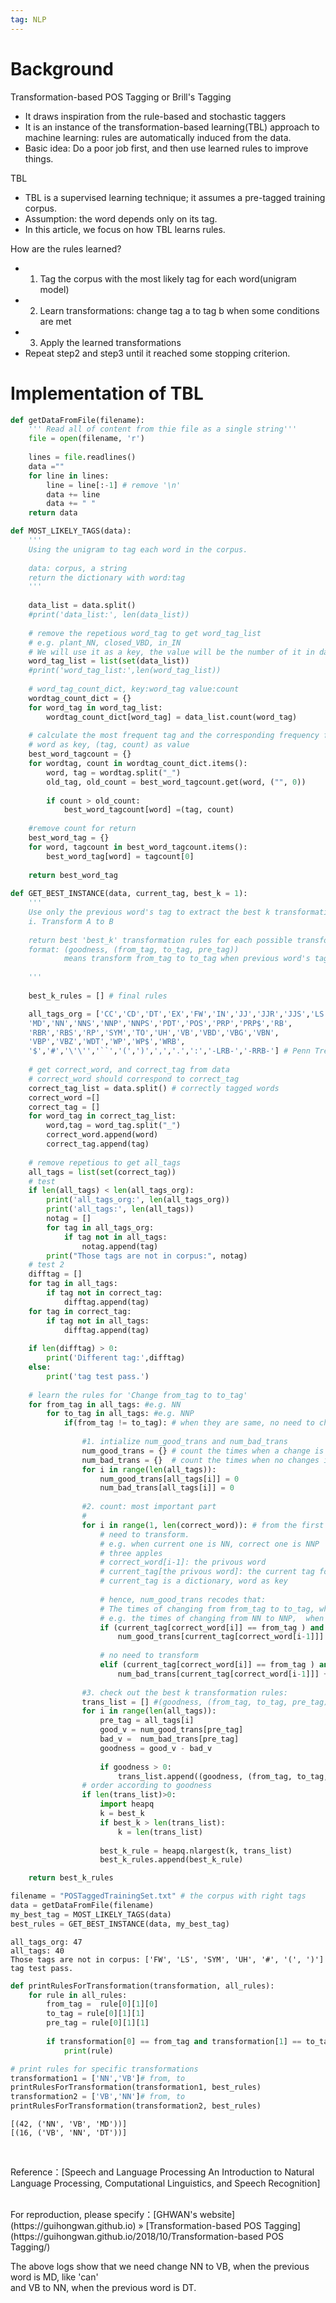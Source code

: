 ```yaml
---  
tag: NLP 
---
```


# Background

Transformation-based POS Tagging or Brill's Tagging    
- It draws inspiration from the rule-based and stochastic taggers    
- It is an instance of the transformation-based learning(TBL) approach to machine learning: rules are automatically induced from the data.
- Basic idea: Do a poor job first, and then use learned rules to improve things.    

TBL
- TBL is a supervised learning technique; it assumes a pre-tagged training corpus.    
- Assumption: the word depends only on its tag.
- In this article, we focus on how TBL learns rules.


How are the rules learned?
- 1. Tag the corpus with the most likely tag for each word(unigram model)
- 2. Learn transformations: change tag a to tag b when some conditions are met
- 3. Apply the learned transformations    
- Repeat step2 and step3 until it reached some stopping criterion.

# Implementation of TBL


```python
def getDataFromFile(filename):
    ''' Read all of content from thie file as a single string'''
    file = open(filename, 'r')
    
    lines = file.readlines()
    data =""
    for line in lines:
        line = line[:-1] # remove '\n'
        data += line
        data += " "
    return data
```


```python
def MOST_LIKELY_TAGS(data):
    '''
    Using the unigram to tag each word in the corpus.
    
    data: corpus, a string
    return the dictionary with word:tag
    '''
    
    data_list = data.split()
    #print('data_list:', len(data_list))
    
    # remove the repetious word_tag to get word_tag_list
    # e.g. plant_NN, closed_VBD, in_IN
    # We will use it as a key, the value will be the number of it in data_list
    word_tag_list = list(set(data_list))
    #print('word_tag_list:',len(word_tag_list))
    
    # word_tag_count_dict, key:word_tag value:count
    wordtag_count_dict = {}
    for word_tag in word_tag_list:
        wordtag_count_dict[word_tag] = data_list.count(word_tag)
    
    # calculate the most frequent tag and the corresponding frequency for a word
    # word as key, (tag, count) as value
    best_word_tagcount = {}
    for wordtag, count in wordtag_count_dict.items():
        word, tag = wordtag.split("_")
        old_tag, old_count = best_word_tagcount.get(word, ("", 0))
        
        if count > old_count:
            best_word_tagcount[word] =(tag, count)
    
    #remove count for return
    best_word_tag = {}
    for word, tagcount in best_word_tagcount.items():
        best_word_tag[word] = tagcount[0]
        
    return best_word_tag
    
def GET_BEST_INSTANCE(data, current_tag, best_k = 1):
    '''
    Use only the previous word's tag to extract the best k transformation rules to
    i. Transform A to B
    
    return best 'best_k' transformation rules for each possible transformation
    format: (goodness, (from_tag, to_tag, pre_tag))
            means transform from_tag to to_tag when previous word's tag is pre_tag. The score is goodness.
    
    '''
    
    best_k_rules = [] # final rules

    all_tags_org = ['CC','CD','DT','EX','FW','IN','JJ','JJR','JJS','LS',
    'MD','NN','NNS','NNP','NNPS','PDT','POS','PRP','PRP$','RB',
    'RBR','RBS','RP','SYM','TO','UH','VB','VBD','VBG','VBN',
    'VBP','VBZ','WDT','WP','WP$','WRB',
    '$','#','\'\'','``','(',')',',','.',':','-LRB-','-RRB-'] # Penn Treebank POS tagset
    
    # get correct_word, and correct_tag from data
    # correct_word should correspond to correct_tag
    correct_tag_list = data.split() # correctly tagged words
    correct_word =[]
    correct_tag = []
    for word_tag in correct_tag_list:
        word,tag = word_tag.split("_")
        correct_word.append(word)
        correct_tag.append(tag)
    
    # remove repetious to get all_tags
    all_tags = list(set(correct_tag))
    # test
    if len(all_tags) < len(all_tags_org):
        print('all_tags_org:', len(all_tags_org))
        print('all_tags:', len(all_tags))
        notag = []
        for tag in all_tags_org:
            if tag not in all_tags:
                notag.append(tag)
        print("Those tags are not in corpus:", notag)
    # test 2
    difftag = []
    for tag in all_tags:
        if tag not in correct_tag:
            difftag.append(tag)
    for tag in correct_tag:
        if tag not in all_tags:
            difftag.append(tag)
        
    if len(difftag) > 0:
        print('Different tag:',difftag)
    else:
        print('tag test pass.')
        
    # learn the rules for 'Change from_tag to to_tag'
    for from_tag in all_tags: #e.g. NN
        for to_tag in all_tags: #e.g. NNP
            if(from_tag != to_tag): # when they are same, no need to change
                
                #1. intialize num_good_trans and num_bad_trans
                num_good_trans = {} # count the times when a change is needed
                num_bad_trans = {}  # count the times when no changes is needed.
                for i in range(len(all_tags)):
                    num_good_trans[all_tags[i]] = 0
                    num_bad_trans[all_tags[i]] = 0
            
                #2. count: most important part
                # 
                for i in range(1, len(correct_word)): # from the first word to the last one
                    # need to transform. 
                    # e.g. when current one is NN, correct one is NNP
                    # three apples
                    # correct_word[i-1]: the privous word
                    # current_tag[the privous word]: the current tag for the previous word
                    # current_tag is a dictionary, word as key
                    
                    # hence, num_good_trans recodes that:
                    # The times of changing from from_tag to to_tag, when the tag of i-1 is current_tag[the privous word]
                    # e.g. the times of changing from NN to NNP,  when the previous word of 'apples' is CD.
                    if (current_tag[correct_word[i]] == from_tag ) and correct_tag[i] == to_tag:
                        num_good_trans[current_tag[correct_word[i-1]]] += 1
                        
                    # no need to transform
                    elif (current_tag[correct_word[i]] == from_tag ) and correct_tag[i] == from_tag: # when current tag == correct tag
                        num_bad_trans[current_tag[correct_word[i-1]]] += 1
                
                #3. check out the best k transformation rules:
                trans_list = [] #(goodness, (from_tag, to_tag, pre_tag))
                for i in range(len(all_tags)):
                    pre_tag = all_tags[i]
                    good_v = num_good_trans[pre_tag]
                    bad_v =  num_bad_trans[pre_tag]
                    goodness = good_v - bad_v
                    
                    if goodness > 0:
                        trans_list.append((goodness, (from_tag, to_tag, pre_tag)))
                # order according to goodness        
                if len(trans_list)>0:
                    import heapq
                    k = best_k
                    if best_k > len(trans_list):
                        k = len(trans_list)
                        
                    best_k_rule = heapq.nlargest(k, trans_list)
                    best_k_rules.append(best_k_rule)

    return best_k_rules
```


```python
filename = "POSTaggedTrainingSet.txt" # the corpus with right tags
data = getDataFromFile(filename)
my_best_tag = MOST_LIKELY_TAGS(data)
best_rules = GET_BEST_INSTANCE(data, my_best_tag)
```

    all_tags_org: 47
    all_tags: 40
    Those tags are not in corpus: ['FW', 'LS', 'SYM', 'UH', '#', '(', ')']
    tag test pass.



```python
def printRulesForTransformation(transformation, all_rules):
    for rule in all_rules:
        from_tag =  rule[0][1][0]
        to_tag = rule[0][1][1]
        pre_tag = rule[0][1][1]
        
        if transformation[0] == from_tag and transformation[1] == to_tag:
            print(rule)
```


```python
# print rules for specific transformations
transformation1 = ['NN','VB']# from, to
printRulesForTransformation(transformation1, best_rules)
transformation2 = ['VB','NN']# from, to
printRulesForTransformation(transformation2, best_rules)
```

    [(42, ('NN', 'VB', 'MD'))]
    [(16, ('VB', 'NN', 'DT'))]

<br>

Reference：[Speech and Language Processing An Introduction to Natural Language Processing, Computational Linguistics, and Speech Recognition]

<br>
For reproduction, please specify：[GHWAN's website](https://guihongwan.github.io) » [Transformation-based POS Tagging](https://guihongwan.github.io/2018/10/Transformation-based POS Tagging/) 

The above logs show that we need change NN to VB, when the previous word is MD, like 'can'     
and VB to NN, when the previous word is DT.
